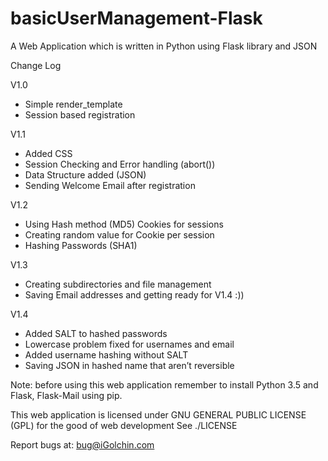 # basicUserManagement-Flask

A Web Application which is written in Python using Flask library and JSON


Change Log

V1.0

- Simple render_template
- Session based registration

V1.1
- Added CSS
- Session Checking and Error handling (abort())
- Data Structure added (JSON)
- Sending Welcome Email after registration

V1.2

- Using Hash method (MD5) Cookies for sessions
- Creating random value for Cookie per session 
- Hashing Passwords (SHA1)

V1.3

- Creating subdirectories and file management
- Saving Email addresses and getting ready for V1.4 :))

V1.4

<ul class="unchanged rich-diff-level-one">
<li class="unchanged">Added SALT to hashed passwords</li>
<li class="unchanged">Lowercase problem fixed for usernames and email</li>
<li class="unchanged">Added username hashing without SALT</li>
<li class="unchanged">Saving JSON in hashed name that aren’t reversible</li>
</ul>


Note: before using this web application remember to install Python 3.5 and Flask, Flask-Mail using pip.

This web application is licensed under GNU GENERAL PUBLIC LICENSE (GPL) for the good of web development
See ./LICENSE

Report bugs at: <a href="mailto:bug@iGolchin.com">bug@iGolchin.com</a>
